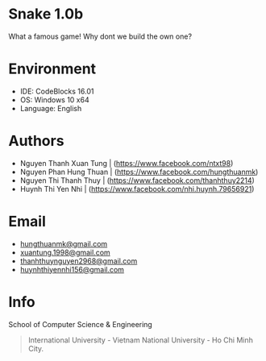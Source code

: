 # Snake 1.0b
What a famous game! Why dont we build the own one?
# Environment
  + IDE: CodeBlocks 16.01
  + OS: Windows 10 x64
  + Language: English
# Authors
  + Nguyen Thanh Xuan Tung | (https://www.facebook.com/ntxt98)
  + Nguyen Phan Hung Thuan | (https://www.facebook.com/hungthuanmk)
  + Nguyen Thi Thanh Thuy  | (https://www.facebook.com/thanhthuy2214)
  + Huynh Thi Yen Nhi      | (https://www.facebook.com/nhi.huynh.79656921)
# Email
  + hungthuanmk@gmail.com
  + xuantung.1998@gmail.com
  + thanhthuynguyen2968@gmail.com
  + huynhthiyennhi156@gmail.com
# Info
School of Computer Science & Engineering
> International University - Vietnam National University - Ho Chi Minh City.
